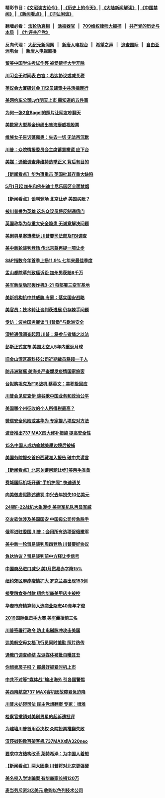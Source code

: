 #### 精彩节目：[《文昭谈古论今》](http://134.209.198.168/wenzhao) | [《历史上的今天》](http://134.209.198.168/today-in-history) | [《大陆新闻解读》](http://134.209.198.168/ntdtv-comedy) | [《中国禁闻》](http://134.209.198.168/ntdtv-news) | [《新闻看点》](http://134.209.198.168/news-insight) | [《子弘闲谈》](http://134.209.198.168/zihongxiantan/) 

  #### 翻墙必看： [法轮功真相](http://134.209.198.168:10000/videos/truth.html) &nbsp;&nbsp;|&nbsp;&nbsp; [活摘器官](http://134.209.198.168:10000/videos/res/Organs/) &nbsp;&nbsp;|&nbsp;&nbsp; [709维权律师大抓捕](http://134.209.198.168:10000/videos/709/) &nbsp;&nbsp;|&nbsp;&nbsp; [共产党的历史与本质](http://134.209.198.168:10000/videos/ccp.html) &nbsp;&nbsp;| [《九评共产党》](http://134.209.198.168:10000/videos/jiuping/) 

#### 反向代理： [大纪元新闻网](http://134.209.198.168:10080/) &nbsp;&nbsp;|&nbsp;&nbsp; [新唐人电视台](http://134.209.198.168:8000/) &nbsp;&nbsp;|&nbsp;&nbsp; [希望之声](http://134.209.198.168:8200/) &nbsp;&nbsp;|&nbsp;&nbsp; [追查国际](http://134.209.198.168:10010/) &nbsp;&nbsp;|&nbsp;&nbsp; [自由亚洲电台](http://134.209.198.168:9800/) &nbsp;&nbsp;|&nbsp;&nbsp; [新唐人电视直播](http://134.209.198.168/) 

#### [留美中国学生考试作弊 被爱荷华大学开除](../pages/nsc412/n11147726.md?t=03290337) 

#### [川习会无时间表 白宫：若达协议或减关税](../pages/nsc412/n11147333.md?t=03290337) 

#### [英议会大厦研讨会 11议员谴责中共活摘罪行](../pages/nsc412/n11147307.md?t=03290337) 

#### [美网约车公司Lyft明天上市 需知道的五件事](../pages/nsc412/n11147465.md?t=03290337) 

#### [为何一张2盒Bagel的照片让网友吵翻天](../pages/nsc412/n11147104.md?t=03290337) 

#### [美数家大型基金纷纷出售海康威视股票](../pages/nsc412/n11147111.md?t=03290337) 

#### [维族女子告诉蓬佩奥：失去一切 无法再沉默](../pages/nsc412/n11135743.md?t=03290337) 

#### [川普：众院情报委员会主席蓄意撒谎 应下台](../pages/nsc412/n11146907.md?t=03290337) 

#### [美媒：通俄调查非维持选举正义 背后有目的](../pages/nsc412/n11147110.md?t=03290337) 

#### [【新闻看点】华为遭重击 英国批其存重大缺陷](../pages/nsc412/n11146848.md?t=03290337) 

#### [5月1日起 加州和佛州迪士尼乐园区全面禁烟](../pages/nsc412/n11147050.md?t=03290337) 

#### [【新闻看点】谈判登场 北京让步 美国买账？](../pages/nsc412/n11146749.md?t=03290337) 

#### [被川普誉为英雄 这名众议员将反制通俄门](../pages/nsc412/n11146995.md?t=03290337) 

#### [英国称华为存重大安全隐患 无诚意解决问题](../pages/nsc412/n11146736.md?t=03290337) 

#### [美剧男星案遭撤诉 川普要司法部及FBI调查](../pages/nsc412/n11146727.md?t=03290337) 

#### [美中新轮谈判登场 传北京将再提一项让步](../pages/nsc412/n11146711.md?t=03290337) 

#### [S&P指数今年首季上扬11.9% 七年来最佳季度](../pages/nsc412/n11146536.md?t=03290337) 

#### [孟山都除草剂致癌诉讼 加州男获赔8千万](../pages/nsc412/n11146396.md?t=03290337) 

#### [美军新型隐形轰炸机B-21 将部署三空军基地](../pages/nsc412/n11146075.md?t=03290337) 

#### [美新机构抗中共威胁 专家：落实国安战略](../pages/nsc412/n11145499.md?t=03290337) 

#### [美官员：技术转让谈判获进展 仍存棘手问题](../pages/nsc412/n11145018.md?t=03290337) 

#### [专访：波兰国务卿谈“川普堡”与欧洲安全](../pages/nsc412/n11144470.md?t=03290337) 

#### [深挖通俄调查起因 川普：将参与者绳之以法](../pages/nsc412/n11145123.md?t=03290337) 

#### [彭斯正式宣布 美国太空人5年内重返月球](../pages/nsc412/n11145527.md?t=03290337) 

#### [旧金山湾区高科技公司近期裁员将超一千人](../pages/nsc412/n11145316.md?t=03290337) 

#### [防非洲猪瘟 美海关严查爆发疫情国家旅客](../pages/nsc412/n11144861.md?t=03290337) 

#### [台拟购坦克及F16战机 蔡英文：美积极回应](../pages/nsc412/n11144759.md?t=03290337) 

#### [川普会见皮查伊 谈谷歌中国业务和政治公平](../pages/nsc412/n11144739.md?t=03290337) 

#### [美国哪个州征收的个人所得税最高？](../pages/nsc412/n11144480.md?t=03290337) 

#### [微信安全风险或甚华为 专家提八项应对方法](../pages/nsc412/n11144622.md?t=03290337) 

#### [波音推出737 MAX四大修补措施 提高安全性](../pages/nsc412/n11144521.md?t=03290337) 

#### [15名中国人成功偷越美墨边境后被捕](../pages/nsc412/n11144453.md?t=03290337) 

#### [美国务院提交首份西藏准入报告 破中共谎言](../pages/nsc412/n11144207.md?t=03290337) 

#### [【新闻看点】北京关键问题让步?美两手准备](../pages/nsc412/n11144291.md?t=03290337) 

#### [费城国际机场开通“手机护照” 快速通关](../pages/nsc412/n11144283.md?t=03290337) 

#### [向美做虚假陈述遭罚 中兴去年损失10亿美元](../pages/nsc412/n11144356.md?t=03290337) 

#### [24架F-22战机大象漫步 美空军机队再显军威](../pages/nsc412/n11143993.md?t=03290337) 

#### [交友软体涉及美国国安 中国母公司传急脱手](../pages/nsc412/n11144181.md?t=03290337) 

#### [俄军进驻委国 川普：会用所有选项促俄撤军](../pages/nsc412/n11144268.md?t=03290337) 

#### [美中新一轮贸易谈判周四登场 川普要好协议](../pages/nsc412/n11144151.md?t=03290337) 

#### [急达协议？贸易谈判前中方释让步信号](../pages/nsc412/n11144057.md?t=03290337) 

#### [中国商品进口减少 美1月贸易赤字降15%](../pages/nsc412/n11143995.md?t=03290337) 

#### [纽约郊区麻疹疫情扩大 罗克兰县出现153例](../pages/nsc412/n11143919.md?t=03290337) 

#### [接受粮食券付款 纽约华裔美甲店主被控](../pages/nsc412/n11143552.md?t=03290337) 

#### [华裔市府精算师入选商业杂志40青年才俊](../pages/nsc412/n11143537.md?t=03290337) 

#### [2019国际狙击手大赛 美军囊括前三名](../pages/nsc412/n11143339.md?t=03290337) 

#### [川普签署行政令 防止电磁脉冲攻击美国](../pages/nsc412/n11142960.md?t=03290337) 

#### [达美航空母女档飞行员同时值勤 照片热传](../pages/nsc412/n11142780.md?t=03290337) 

#### [通俄门调查终结 左派媒体被批自曝其丑](../pages/nsc412/n11142644.md?t=03290337) 

#### [你想卖房子吗？ 那最好抓紧时机上市](../pages/nsc412/n11142219.md?t=03290337) 

#### [中共不对等“媒体战”输出海外 引各国警惕](../pages/nsc412/n11141857.md?t=03290337) 

#### [美西南航空737 MAX客机因故障紧急迫降](../pages/nsc412/n11142160.md?t=03290337) 

#### [川普未妨碍司法 民主党想翻案 专家：很难](../pages/nsc412/n11142187.md?t=03290337) 

#### [检察官撤销对美剧男星的起诉遭批评](../pages/nsc412/n11142123.md?t=03290337) 

#### [为建墙川普首用否决权 众院投票推翻失败](../pages/nsc412/n11142070.md?t=03290337) 

#### [汉莎拟购数百架客机 737MAX或A320neo](../pages/nsc412/n11141877.md?t=03290337) 

#### [要求中方结构改革 莱特希泽：为中国人着想](../pages/nsc412/n11141984.md?t=03290337) 

#### [【新闻看点】两大因素 川普将对北京更强硬](../pages/nsc412/n11141441.md?t=03290337) 

#### [美名校入学诈骗案 有华裔家长捐120万](../pages/nsc412/n11140186.md?t=03290337) 

#### [麦当劳斥资3亿美元 收购以色列技术公司](../pages/nsc412/n11141614.md?t=03290337) 

